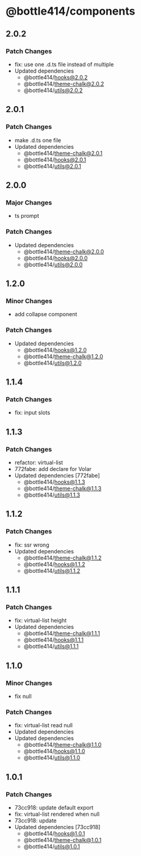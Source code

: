# @bottle414/components

## 2.0.2

### Patch Changes

-   fix: use one .d.ts file instead of multiple
-   Updated dependencies
    -   @bottle414/hooks@2.0.2
    -   @bottle414/theme-chalk@2.0.2
    -   @bottle414/utils@2.0.2

## 2.0.1

### Patch Changes

-   make .d.ts one file
-   Updated dependencies
    -   @bottle414/theme-chalk@2.0.1
    -   @bottle414/hooks@2.0.1
    -   @bottle414/utils@2.0.1

## 2.0.0

### Major Changes

-   ts prompt

### Patch Changes

-   Updated dependencies
    -   @bottle414/theme-chalk@2.0.0
    -   @bottle414/hooks@2.0.0
    -   @bottle414/utils@2.0.0

## 1.2.0

### Minor Changes

-   add collapse component

### Patch Changes

-   Updated dependencies
    -   @bottle414/hooks@1.2.0
    -   @bottle414/theme-chalk@1.2.0
    -   @bottle414/utils@1.2.0

## 1.1.4

### Patch Changes

-   fix: input slots

## 1.1.3

### Patch Changes

-   refactor: virtual-list
-   772fabe: add declare for Volar
-   Updated dependencies [772fabe]
    -   @bottle414/hooks@1.1.3
    -   @bottle414/theme-chalk@1.1.3
    -   @bottle414/utils@1.1.3

## 1.1.2

### Patch Changes

-   fix: ssr wrong
-   Updated dependencies
    -   @bottle414/theme-chalk@1.1.2
    -   @bottle414/hooks@1.1.2
    -   @bottle414/utils@1.1.2

## 1.1.1

### Patch Changes

-   fix: virtual-list height
-   Updated dependencies
    -   @bottle414/theme-chalk@1.1.1
    -   @bottle414/hooks@1.1.1
    -   @bottle414/utils@1.1.1

## 1.1.0

### Minor Changes

-   fix null

### Patch Changes

-   fix: virtual-list read null
-   Updated dependencies
-   Updated dependencies
    -   @bottle414/theme-chalk@1.1.0
    -   @bottle414/hooks@1.1.0
    -   @bottle414/utils@1.1.0

## 1.0.1

### Patch Changes

-   73cc918: update default export
-   fix: virtual-list rendered when null
-   73cc918: update
-   Updated dependencies [73cc918]
    -   @bottle414/hooks@1.0.1
    -   @bottle414/theme-chalk@1.0.1
    -   @bottle414/utils@1.0.1
